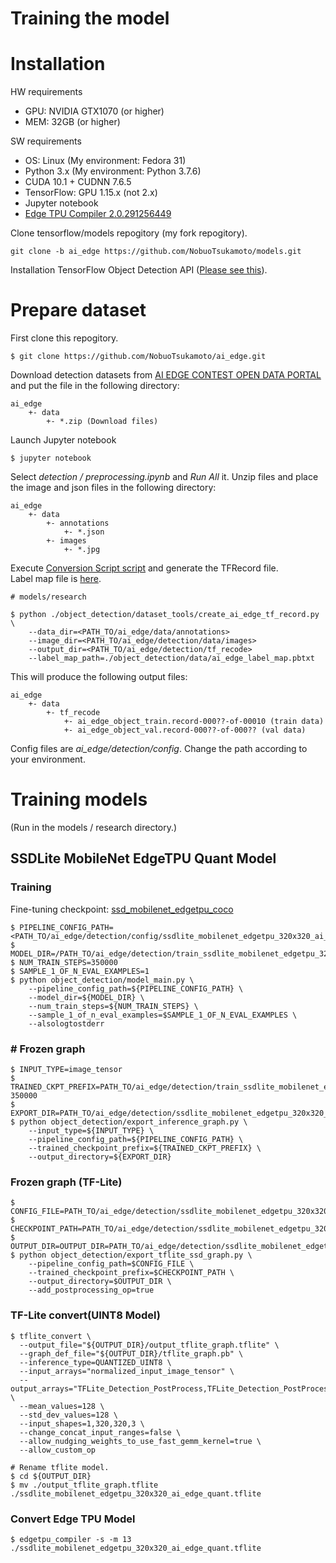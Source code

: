 # Training the model

# Installation
HW requirements
- GPU: NVIDIA GTX1070 (or higher)
- MEM: 32GB (or higher)

SW requirements
- OS: Linux (My environment: Fedora 31)
- Python 3.x (My environment: Python 3.7.6)
- CUDA 10.1 + CUDNN 7.6.5
- TensorFlow: GPU 1.15.x (not 2.x)
- Jupyter notebook
- [Edge TPU Compiler 2.0.291256449](https://coral.ai/docs/edgetpu/compiler/)

Clone tensorflow/models repogitory (my fork repogitory).
```
git clone -b ai_edge https://github.com/NobuoTsukamoto/models.git
```
Installation TensorFlow Object Detection API ([Please see this](https://github.com/NobuoTsukamoto/models/blob/ai_edge/research/object_detection/g3doc/installation.md)).

# Prepare dataset
First clone this repogitory.
```
$ git clone https://github.com/NobuoTsukamoto/ai_edge.git
```
Download detection datasets from [AI EDGE CONTEST OPEN DATA PORTAL](https://signate.jp/dlp/ai-edge-contest-data) and put the file in the following directory:
```
ai_edge
    +- data
        +- *.zip (Download files)
```
Launch Jupyter notebook
```
$ jupyter notebook
```
Select *detection / preprocessing.ipynb* and *Run All* it. Unzip files and place the image and json files in the following directory:
```
ai_edge
    +- data
        +- annotations
            +- *.json
        +- images
            +- *.jpg
```
Execute [Conversion Script script](https://github.com/NobuoTsukamoto/models/blob/ai_edge/research/object_detection/dataset_tools/create_ai_edge_tf_record.py) and generate the TFRecord file.<br>
Label map file is [here](https://github.com/NobuoTsukamoto/models/blob/ai_edge/research/object_detection/data/ai_edge_label_map.pbtxt).
```
# models/research 

$ python ./object_detection/dataset_tools/create_ai_edge_tf_record.py \
    --data_dir=<PATH_TO/ai_edge/data/annotations>
    --image_dir=<PATH_TO/ai_edge/detection/data/images>
    --output_dir=<PATH_TO/ai_edge/detection/tf_recode>
    --label_map_path=./object_detection/data/ai_edge_label_map.pbtxt
```
This will produce the following output files:
```
ai_edge
    +- data
        +- tf_recode
            +- ai_edge_object_train.record-000??-of-00010 (train data)
            +- ai_edge_object_val.record-000??-of-000?? (val data)

```
Config files are *ai_edge/detection/config*. Change the path according to your environment.

# Training models
(Run in the models / research directory.)
## SSDLite MobileNet EdgeTPU Quant Model
### Training
Fine-tuning checkpoint: [ssd_mobilenet_edgetpu_coco](https://storage.cloud.google.com/mobilenet_edgetpu/checkpoints/ssdlite_mobilenet_edgetpu_coco_quant.tar.gz)
```
$ PIPELINE_CONFIG_PATH=<PATH_TO/ai_edge/detection/config/ssdlite_mobilenet_edgetpu_320x320_ai_edge_quant.config>
$ MODEL_DIR=/PATH_TO/ai_edge/detection/train_ssdlite_mobilenet_edgetpu_320x320_ai_edge_quant/
$ NUM_TRAIN_STEPS=350000
$ SAMPLE_1_OF_N_EVAL_EXAMPLES=1
$ python object_detection/model_main.py \
    --pipeline_config_path=${PIPELINE_CONFIG_PATH} \
    --model_dir=${MODEL_DIR} \
    --num_train_steps=${NUM_TRAIN_STEPS} \
    --sample_1_of_n_eval_examples=$SAMPLE_1_OF_N_EVAL_EXAMPLES \
    --alsologtostderr
```
### # Frozen graph
```
$ INPUT_TYPE=image_tensor
$ TRAINED_CKPT_PREFIX=PATH_TO/ai_edge/detection/train_ssdlite_mobilenet_edgetpu_320x320_ai_edge_quant/model.ckpt-350000
$ EXPORT_DIR=PATH_TO/ai_edge/detection/ssdlite_mobilenet_edgetpu_320x320_ai_edge_quant
$ python object_detection/export_inference_graph.py \
    --input_type=${INPUT_TYPE} \
    --pipeline_config_path=${PIPELINE_CONFIG_PATH} \
    --trained_checkpoint_prefix=${TRAINED_CKPT_PREFIX} \
    --output_directory=${EXPORT_DIR}
```
### Frozen graph (TF-Lite)
```
$ CONFIG_FILE=PATH_TO/ai_edge/detection/ssdlite_mobilenet_edgetpu_320x320_ai_edge_quant/pipeline.config
$ CHECKPOINT_PATH=PATH_TO/ai_edge/detection/ssdlite_mobilenet_edgetpu_320x320_ai_edge_quant/model.ckpt
$ OUTPUT_DIR=OUTPUT_DIR=PATH_TO/ai_edge/detection/ssdlite_mobilenet_edgetpu_320x320_ai_edge_quant/tflite_model
$ python object_detection/export_tflite_ssd_graph.py \
    --pipeline_config_path=$CONFIG_FILE \
    --trained_checkpoint_prefix=$CHECKPOINT_PATH \
    --output_directory=$OUTPUT_DIR \
    --add_postprocessing_op=true
```
### TF-Lite convert(UINT8 Model)
```
$ tflite_convert \
  --output_file="${OUTPUT_DIR}/output_tflite_graph.tflite" \
  --graph_def_file="${OUTPUT_DIR}/tflite_graph.pb" \
  --inference_type=QUANTIZED_UINT8 \
  --input_arrays="normalized_input_image_tensor" \
  --output_arrays="TFLite_Detection_PostProcess,TFLite_Detection_PostProcess:1,TFLite_Detection_PostProcess:2,TFLite_Detection_PostProcess:3" \
  --mean_values=128 \
  --std_dev_values=128 \
  --input_shapes=1,320,320,3 \
  --change_concat_input_ranges=false \
  --allow_nudging_weights_to_use_fast_gemm_kernel=true \
  --allow_custom_op

# Rename tflite model.
$ cd ${OUTPUT_DIR}
$ mv ./output_tflite_graph.tflite ./ssdlite_mobilenet_edgetpu_320x320_ai_edge_quant.tflite
  ```
  ### Convert Edge TPU Model
  ```
  $ edgetpu_compiler -s -m 13 ./ssdlite_mobilenet_edgetpu_320x320_ai_edge_quant.tflite
  ```